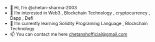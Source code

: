 - 👋 Hi, I’m @chetan-sharma-2003
- 👀 I’m interested in Web3 , Blockchain Technology , cryptocurrency , Dapp , Defi
- 🌱 I’m currently learning Solidity Programing Language , Blockchain Technology
- 📫 You can contact me here chetanshofficial@gmail.com

<!---
chetan-sharma-2003/chetan-sharma-2003 is a ✨ special ✨ repository because its `README.md` (this file) appears on your GitHub profile.
You can click the Preview link to take a look at your changes.
--->
